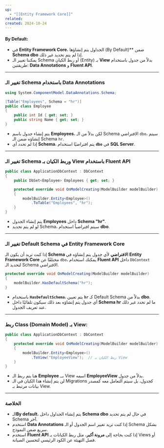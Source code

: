 ```yaml
---
up:
  - "[[Entity Framework Core]]"
related: 
created: 2024-10-24
---
```

#### By Default:  
- في **Entity Framework Core**، الجداول يتم إنشاؤها (By Default)** ضمن **Schema dbo** إذا لم يتم تحديد غير ذلك. 
- يمكننا تغيير الـ Schema أو ربط الكيان (Entity) بـ **View** بدلاً من جدول باستخدام طريقتين: **Data Annotations** و **Fluent API**.

---

### تغيير الـ Schema باستخدام Data Annotations

```csharp
using System.ComponentModel.DataAnnotations.Schema;

[Table("Employees", Schema = "hr")]
public class Employee
{
    public int Id { get; set; }
    public string Name { get; set; }
}
```
- يتم إنشاء جدول باسم **Employees**، لكن بدلاً من الـ Schema الافتراضي `dbo`، سيتم إنشاؤه ضمن الـ Schema `hr`.
- إذا لم تحدد أي **Schema**، يتم افتراضيًا استخدام **`dbo`** في **SQL Server**.

---

### تغيير الـ Schema وربط الكيان بـ View باستخدام Fluent API
```csharp
public class ApplicationDbContext : DbContext
{
    public DbSet<Employee> Employees { get; set; }

    protected override void OnModelCreating(ModelBuilder modelBuilder)
    {
        modelBuilder.Entity<Employee>()
            .ToTable("Employees", "hr");
    }
}
```
- يتم إنشاء الجدول **Employees** داخل **Schema "hr"**.  
- لو لم يتم تحديد Schema، سيتم افتراضياً استخدام **dbo**.

---
### تغيير الـ Default Schema في Entity Framework Core

إذا كنت تريد أن يكون الـ **Schema الافتراضي** لأي جدول يتم إنشاؤه في **Entity Framework Core** مختلفًا عن `dbo`، يمكنك استخدام **Fluent API** داخل `DbContext` لتحديد الـ Schema الافتراضي.

```csharp
protected override void OnModelCreating(ModelBuilder modelBuilder)
{
    modelBuilder.HasDefaultSchema("hr");
}
```

- باستخدام **`HasDefaultSchema`**، يتم تعيين **`hr`** كـ Default Schema بدلاً من **dbo**.
- أي جدول يتم إنشاؤه بعد ذلك سيكون تلقائيًا داخل **Schema hr** ما لم تحدد غير ذلك عند تعريف الجدول. 

---
### ربط Class (Domain Model) بـ View:
```csharp
public class ApplicationDbContext : DbContext
{
    protected override void OnModelCreating(ModelBuilder modelBuilder)
    {
        modelBuilder.Entity<Employee>()
            .ToView("EmployeeView");  // ربط الكيان بـ View
    }
}
```
- هنا يتم ربط الـ **Employee** بــ View اسمه **EmployeeView** بدلاً من جدول.  
- لن يتم إنشاء هذا الكيان في الـ Migrations كجدول، بل سيتم التعامل معه كمصدر بيانات مرتبط بـ View.

---

### **الخلاصة**  
- الـ**By default**، يتم إنشاء الجداول داخل **Schema dbo** في حال لم يتم تحديد Schema آخر.  
- استخدم **Data Annotations** إذا كنت تريد تغيير اسم الجدول أو الـ Schema بشكل سريع ضمن النموذج.  
- استخدم **Fluent API** إذا كنت بحاجة إلى **مرونة أكبر**، مثل ربط الكيانات بـ Views أو فصل التهيئة عن الكود الرئيسي لتحسين الصيانة.